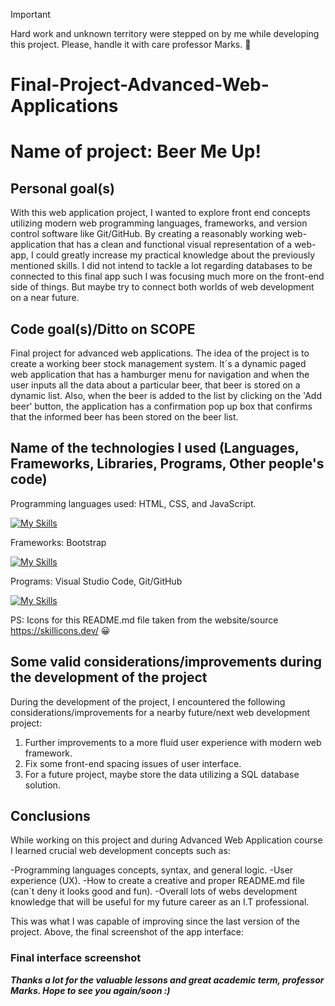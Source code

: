 > [!IMPORTANT]
> Hard work and unknown territory were stepped on by me while developing this project. Please, handle it with care professor Marks. 🥲

# Final-Project-Advanced-Web-Applications

<h1>Name of project: Beer Me Up!</h1> 

<h2> Personal goal(s) </h2>
  
With this web application project, I wanted to explore front end concepts utilizing modern web programming languages, frameworks, and version control software like Git/GitHub. By creating a reasonably working web-application that has a clean and functional visual representation of a web-app, I could greatly increase my practical knowledge about the previously mentioned skills. I did not intend to tackle a lot regarding databases to be connected to this final app such I was focusing much more on the front-end side of things. But maybe try to connect both worlds of web development on a near future.

<h2>Code goal(s)/Ditto on SCOPE</h2>

Final project for advanced web applications. The idea of the project is to create a working beer stock management system. It´s a dynamic paged web application that has a hamburger menu for navigation and when the user inputs all the data about a particular beer, that beer is stored on a dynamic list. Also, when the beer is added to the list by clicking on the 'Add beer' button, the application has a confirmation pop up box that confirms that the informed beer has been stored on the beer list.

<h2> Name of the technologies I used (Languages, Frameworks, Libraries, Programs, Other people's code)</h2>

Programming languages used: HTML, CSS, and JavaScript.

[![My Skills](https://skillicons.dev/icons?i=html,css,js)](https://skillicons.dev)

Frameworks: Bootstrap

[![My Skills](https://skillicons.dev/icons?i=bootstrap)](https://skillicons.dev)

Programs: Visual Studio Code, Git/GitHub

[![My Skills](https://skillicons.dev/icons?i=visualstudio,git,github)](https://skillicons.dev)

PS: Icons for this README.md file taken from the website/source https://skillicons.dev/ 😀

<h2>Some valid considerations/improvements during the development of the project</h2>

During the development of the project, I encountered the following considerations/improvements for a nearby future/next web development project:

1.	Further improvements to a more fluid user experience with modern web framework.
2.	Fix some front-end spacing issues of user interface. 
3.  For a future project, maybe store the data utilizing a SQL database solution. 

<h2>Conclusions</h2>

While working on this project and during Advanced Web Application course I learned crucial web development concepts such as:

-Programming languages concepts, syntax, and general logic.
-User experience (UX).
-How to create a creative and proper README.md file (can´t deny it looks good and fun).
-Overall lots of webs development knowledge that will be useful for my future career as an I.T professional. 

This was what I was capable of improving since the last version of the project. Above, the final screenshot of the app interface:

<h3>Final interface screenshot</h3>

***Thanks a lot for the valuable lessons and great academic term, professor Marks. Hope to see you again/soon :)***








